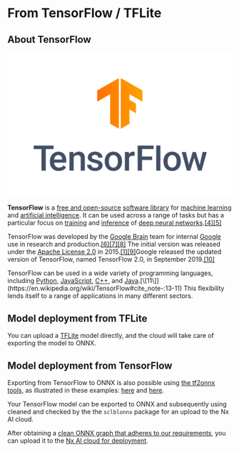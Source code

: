# From TensorFlow / TFLite

## About TensorFlow

![](../../.gitbook/assets/TensorFlow_logo.svg.png)

**TensorFlow** is a [free and open-source](https://en.wikipedia.org/wiki/Free_and_open-source_software) [software library](https://en.wikipedia.org/wiki/Library_\(computing\)) for [machine learning](https://en.wikipedia.org/wiki/Machine_learning) and [artificial intelligence](https://en.wikipedia.org/wiki/Artificial_intelligence). It can be used across a range of tasks but has a particular focus on [training](https://en.wikipedia.org/wiki/Types_of_artificial_neural_networks#Training) and [inference](https://en.wikipedia.org/wiki/Statistical_inference) of [deep neural networks](https://en.wikipedia.org/wiki/Deep_neural_networks).[\[4\]](https://en.wikipedia.org/wiki/TensorFlow#cite_note-4)[\[5\]](https://en.wikipedia.org/wiki/TensorFlow#cite_note-YoutubeClip-5)

TensorFlow was developed by the [Google Brain](https://en.wikipedia.org/wiki/Google_Brain) team for internal [Google](https://en.wikipedia.org/wiki/Google) use in research and production.[\[6\]](https://en.wikipedia.org/wiki/TensorFlow#cite_note-6)[\[7\]](https://en.wikipedia.org/wiki/TensorFlow#cite_note-7)[\[8\]](https://en.wikipedia.org/wiki/TensorFlow#cite_note-8) The initial version was released under the [Apache License 2.0](https://en.wikipedia.org/wiki/Apache_License_2.0) in 2015.[\[1\]](https://en.wikipedia.org/wiki/TensorFlow#cite_note-Credits-1)[\[9\]](https://en.wikipedia.org/wiki/TensorFlow#cite_note-Metz-Nov9-9)Google released the updated version of TensorFlow, named TensorFlow 2.0, in September 2019.[\[10\]](https://en.wikipedia.org/wiki/TensorFlow#cite_note-:12-10)

TensorFlow can be used in a wide variety of programming languages, including [Python](https://en.wikipedia.org/wiki/Python_\(programming_language\)), [JavaScript](https://en.wikipedia.org/wiki/JavaScript), [C++](https://en.wikipedia.org/wiki/C%2B%2B), and [Java](https://en.wikipedia.org/wiki/Java_\(programming_language\)).[\[11\]](https://en.wikipedia.org/wiki/TensorFlow#cite_note-:13-11) This flexibility lends itself to a range of applications in many different sectors.

## Model deployment from TFLite

You can upload a [TFLite](https://www.tensorflow.org/lite) model directly, and the cloud will take care of exporting the model to ONNX.

## Model deployment from TensorFlow

Exporting from TensorFlow to ONNX is also possible using [the tf2onnx tools](https://github.com/onnx/tensorflow-onnx), as illustrated in these examples: [here](https://github.com/scailable/sclblonnx/blob/master/examples/example_04.py) and [here](https://onnxruntime.ai/docs/tutorials/tf-get-started.html#converting-a-model).

Your TensorFlow model can be exported to ONNX and subsequently using cleaned and checked by the the `sclblonnx` package for an upload to the Nx AI cloud.&#x20;

After obtaining a [clean ONNX graph that adheres to our requirements](../onnx-requirements.md), you can upload it to the [Nx AI cloud for deployment](../../nx-ai-cloud/upload-your-model/).
